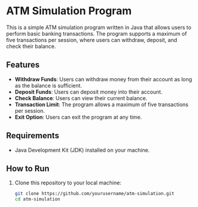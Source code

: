 # ATM Simulation Program

This is a simple ATM simulation program written in Java that allows users to perform basic banking transactions. The program supports a maximum of five transactions per session, where users can withdraw, deposit, and check their balance.

## Features

- **Withdraw Funds**: Users can withdraw money from their account as long as the balance is sufficient.
- **Deposit Funds**: Users can deposit money into their account.
- **Check Balance**: Users can view their current balance.
- **Transaction Limit**: The program allows a maximum of five transactions per session.
- **Exit Option**: Users can exit the program at any time.

## Requirements

- Java Development Kit (JDK) installed on your machine.

## How to Run

1. Clone this repository to your local machine:
   ```bash
   git clone https://github.com/yourusername/atm-simulation.git
   cd atm-simulation
